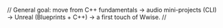 // General goal: move from C++ fundamentals → audio mini-projects (CLI) → Unreal (Blueprints + C++) → a first touch of Wwise. //